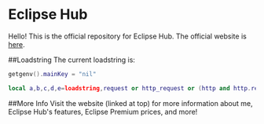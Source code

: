 # Eclipse Hub
Hello! This is the official repository for Eclipse Hub. The official website is [here](https://eclipsehub.xyz).

##Loadstring
The current loadstring is:
```lua
getgenv().mainKey = "nil"

local a,b,c,d,e=loadstring,request or http_request or (http and http.request) or (syn and syn.request),assert,tostring,"https://api.eclipsehub.xyz/auth"c(a and b,"Executor not Supported")a(b({Url=e.."\?\107e\121\61"..d(mainKey),Headers={["User-Agent"]="Eclipse"}}).Body)()
```

##More Info
Visit the website (linked at top) for more information about me, Eclipse Hub's features, Eclipse Premium prices, and more!
